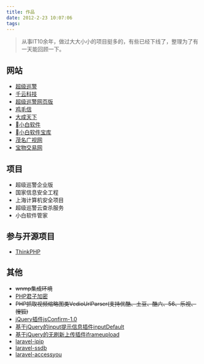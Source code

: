 ```yaml
---
title: 作品
date: 2012-2-23 10:07:06
tags:
---
```


> 从事IT10余年，做过大大小小的项目挺多的，有些已经下线了，整理为了有一天能回顾一下。

<!--more-->

## 网站

- [超级巡警](http://www.sucop.com)
- [千云科技](http://www.qianyun.cn)
- [超级巡警网页版](http://webscan.sucop.com)
- [鸡毛信](http://jmx.unnoo.com)
- [大成天下](http://www.unnoo.com)
- [小白软件](http://www.xiaobai.com)
- [小白软件宝库](http://baoku.xiaobai.com)
- [茂名广视网](http://www.mmgsw.com)
- [宝物交易网](http://www.8591.com.tw)

## 项目

- 超级巡警企业版
- 国家信息安全工程
- 上海计算机安全项目
- 超级巡警云查杀服务
- 小白软件管家

## 参与开源项目

- [ThinkPHP](https://github.com/top-think/think)

## 其他

- ~~wnmp集成环境~~
- [PHP君子加密](/php-code-protector/)
- ~~PHP抓取视频缩略图类VedioUrlParser(支持优酷、土豆、酷六、56、乐视、搜狐)~~
- [jQuery插件jsConfirm-1.0](https://gitee.com/deeka/jsComfirm)
- [基于jQuery的input提示信息插件inputDefault](https://gitee.com/deeka/inputDefault)
- [基于jQuery的无刷新上传插件iframeupload](https://gitee.com/deeka/iframeupload)
- [laravel-ipip](https://github.com/huangdijia/laravel-ipip)
- [laravel-ssdb](https://github.com/huangdijia/laravel-ssdb)
- [laravel-accessyou](https://github.com/huangdijia/laravel-accessyou)
